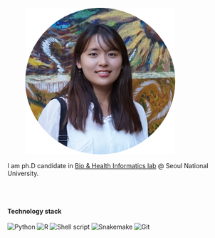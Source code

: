 <figure>
	<img src="../assets/img/logo.png">
</figure>
I am ph.D candidate in <a href="https://bhi-kimlab.github.io" hover="text_decoration">Bio & Health Informatics lab</a> @ Seoul National University.

<br><br>
<h4> Technology stack </h4>
<span style="white-space:nowrap">
<img alt="Python" src="https://img.shields.io/badge/-Python-green?style=flat-squre&logo=Python&logoColor=white"/>
<img alt="R" src="https://img.shields.io/badge/-R-green?style=flat-squre&logo=R&logoColor=white"/>
<img alt="Shell script" src="https://img.shields.io/badge/-Shell%20script-green?style=flat-squre&logo=PowerShell&logoColor=white"/>
<img alt="Snakemake" src="https://img.shields.io/badge/-Snakemake-green"/>
<img alt="Git" src="https://img.shields.io/badge/-Git-green?style=flat-squre&logo=Git&logoColor=white"/>
</span>
